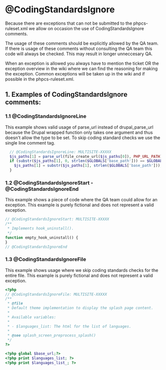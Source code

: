 # @CodingStandardsIgnore

Because there are exceptions that can not be submitted to the phpcs-ruleset.xml we
allow on occasion the use of CodingStandardsIgnore comments.

The usage of these comments should be explicitly allowed by the QA team. If there is
usage of these comments without consulting the QA team this code will always be
checked. This may result in longer unneccesary QA.

When an exception is allowed you always have to mention the ticket OR the exception
overview in the wiki where we can find the reasoning for making the exception. Common
exceptions will be taken up in the wiki and if possible in the phpcs-ruleset.xml.

## 1. Examples of CodingStandardsIgnore comments:

### 1.1 @CodingStandardsIgnoreLine

This example shows valid usage of parse_url instead of drupal_parse_url because the
Drupal wrapped function only takes one argument and thus doesn't allow the type to be
set. To skip coding standard checks we use the single line comment tag.
```php
  // @CodingStandardsIgnoreLine: MULTISITE-XXXXX
  $js_paths[1] = parse_url(file_create_url($js_paths[0]), PHP_URL_PATH);
  if (substr($js_paths[1], 0, strlen($GLOBALS['base_path'])) == $GLOBALS['base_path']) {
    $js_paths[1] = substr($js_paths[1], strlen($GLOBALS['base_path']));
  }
```

### 1.2 @CodingStandardsIgnoreStart - @CodingStandardsIgnoreEnd

This example shows a piece of code where the QA team could allow for an exception.
This example is purely fictional and does not represent a valid exception.
```php
// @CodingStandardsIgnoreStart: MULTISITE-XXXXX
/**
 * Implements hook_uninstall().
 */
function empty_hook_uninstall() {
}
// @CodingStandardsIgnoreEnd
```

### 1.3 @CodingStandardsIgnoreFile
This example shows usage where we skip coding standards checks for the entire file.
This example is purely fictional and does not represent a valid exception.
```php
<?php
// @CodingStandardsIgnoreFile: MULTISITE-XXXXX
/**
 * @file
 * Default theme implementation to display the splash page content.
 *
 * Available variables:
 *
 * - $languages_list: The html for the list of languages.
 *
 * @see splash_screen_preprocess_splash()
 */
?>

<?php global $base_url;?>
<?php print $languages_list; ?>
<?php print $languages_list_; ?>
```


